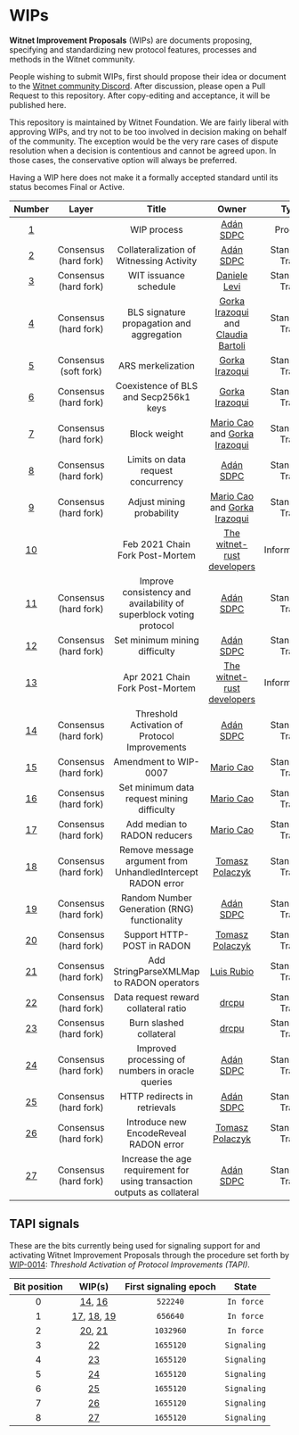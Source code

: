 # WIPs
__Witnet Improvement Proposals__ (WIPs) are documents proposing, specifying and standardizing new protocol features, processes and methods in the Witnet community.

People wishing to submit WIPs, first should propose their idea or document to the [Witnet community Discord][discord]. After discussion, please open a Pull Request to this repository. After copy-editing and acceptance, it will be published here.

This repository is maintained by Witnet Foundation. We are fairly liberal with approving WIPs, and try not to be too involved in decision making on behalf of the community. The exception would be the very rare cases of dispute resolution when a decision is contentious and cannot be agreed upon. In those cases, the conservative option will always be preferred.

Having a WIP here does not make it a formally accepted standard until its status becomes Final or Active.

| Number | Layer | Title | Owner | Type | Status |
|:------:|:-----:|:-----------:|:----------------------------:|:-------:|:--------:|
| [1](wip-0001.md) |  | WIP process | [Adán SDPC](https://github.com/aesedepece) | Process | Final |
| [2](wip-0002.md) | Consensus (hard fork) | Collateralization of Witnessing Activity | [Adán SDPC](https://github.com/aesedepece) | Standards Track | Final |
| [3](wip-0003.md) | Consensus (hard fork) | WIT issuance schedule | [Daniele Levi](https://github.com/burguesia) | Standards Track | Final |
| [4](wip-0004.md) | Consensus (hard fork) | BLS signature propagation and aggregation | [Gorka Irazoqui](https://github.com/girazoki) and [Claudia Bartoli](https://github.com/clbartoli) | Standards Track | Proposed |
| [5](wip-0005.md) | Consensus (soft fork) | ARS merkelization | [Gorka Irazoqui](https://github.com/girazoki) | Standards Track | Proposed |
| [6](wip-0006.md) | Consensus (hard fork) | Coexistence of BLS and Secp256k1 keys | [Gorka Irazoqui](https://github.com/girazoki) | Standards Track | Proposed |
| [7](wip-0007.md) | Consensus (hard fork) | Block weight | [Mario Cao](https://github.com/mariocao) and [Gorka Irazoqui](https://github.com/girazoki) | Standards Track | Final |
| [8](wip-0008.md) | Consensus (hard fork) | Limits on data request concurrency | [Adán SDPC](https://github.com/aesedepece) | Standards Track | Final |
| [9](wip-0009.md) | Consensus (hard fork) | Adjust mining probability | [Mario Cao](https://github.com/mariocao) and [Gorka Irazoqui](https://github.com/girazoki) | Standards Track | Final |
| [10](wip-0010.md) |  | Feb 2021 Chain Fork Post-Mortem | [The witnet-rust developers](https://github.com/witnet/witnet-rust/graphs/contributors) | Informational | Final |
| [11](wip-0011.md) | Consensus (hard fork) | Improve consistency and availability of superblock voting protocol | [Adán SDPC](https://github.com/aesedepece) | Standards Track | Final |
| [12](wip-0012.md) | Consensus (hard fork) | Set minimum mining difficulty  | [Adán SDPC](https://github.com/aesedepece) | Standards Track | Final |
| [13](wip-0013.md) |  | Apr 2021 Chain Fork Post-Mortem | [The witnet-rust developers](https://github.com/witnet/witnet-rust/graphs/contributors) | Informational | Final |
| [14](wip-0014.md) | Consensus (hard fork) | Threshold Activation of Protocol Improvements  | [Adán SDPC](https://github.com/aesedepece) | Standards Track | Final |
| [15](wip-0015.md) | Consensus (hard fork) | Amendment to WIP-0007  | [Mario Cao](https://github.com/mariocao) | Standards Track | Final |
| [16](wip-0016.md) | Consensus (hard fork) | Set minimum data request mining difficulty  | [Mario Cao](https://github.com/mariocao) | Standards Track | Final |
| [17](wip-0017.md) | Consensus (hard fork) | Add median to RADON reducers | [Mario Cao](https://github.com/mariocao) | Standards Track | Final |
| [18](wip-0018.md) | Consensus (hard fork) | Remove message argument from UnhandledIntercept RADON error | [Tomasz Polaczyk](https://github.com/tmpolaczyk) | Standards Track | Final |
| [19](wip-0019.md) | Consensus (hard fork) | Random Number Generation (RNG) functionality | [Adán SDPC](https://github.com/aesedepece) | Standards Track | Final |
| [20](wip-0020.md) | Consensus (hard fork) | Support HTTP-POST in RADON | [Tomasz Polaczyk](https://github.com/tmpolaczyk) | Standards Track | Final |
| [21](wip-0021.md) | Consensus (hard fork) | Add StringParseXMLMap to RADON operators | [Luis Rubio](https://github.com/lrubiorod) | Standards Track | Final |
| [22](wip-0022.md) | Consensus (hard fork) | Data request reward collateral ratio | [drcpu](https://github.com/drcpu-github) | Standards Track | Proposed |
| [23](wip-0023.md) | Consensus (hard fork) | Burn slashed collateral | [drcpu](https://github.com/drcpu-github) | Standards Track | Proposed |
| [24](wip-0024.md) | Consensus (hard fork) | Improved processing of numbers in oracle queries | [Adán SDPC](https://github.com/aesedepece) | Standards Track | Proposed |
| [25](wip-0025.md) | Consensus (hard fork) | HTTP redirects in retrievals | [Adán SDPC](https://github.com/aesedepece) | Standards Track | Proposed |
| [26](wip-0026.md) | Consensus (hard fork) | Introduce new EncodeReveal RADON error | [Tomasz Polaczyk](https://github.com/tmpolaczyk) | Standards Track | Proposed |
| [27](wip-0027.md) | Consensus (hard fork) | Increase the age requirement for using transaction outputs as collateral | [Adán SDPC](https://github.com/aesedepece) | Standards Track | Proposed |

## TAPI signals

These are the bits currently being used for signaling support for and activating Witnet Improvement Proposals through
the procedure set forth by [WIP-0014]: _Threshold Activation of Protocol Improvements (TAPI)_.

| Bit position | WIP(s)                                                  | First signaling epoch | State       |
|:------------:|:-------------------------------------------------------:|:---------------------:|:-----------:|
| 0            | [14](wip-0014.md), [16](wip-0016.md)                    | `522240`              | `In force`  |
| 1            | [17](wip-0017.md), [18](wip-0018.md), [19](wip-0019.md) | `656640`              | `In force`  |
| 2            | [20](wip-0020.md), [21](wip-0021.md)                    | `1032960`             | `In force`  |
| 3            | [22](wip-0022.md)                                       | `1655120`             | `Signaling` |
| 4            | [23](wip-0023.md)                                       | `1655120`             | `Signaling` |
| 5            | [24](wip-0024.md)                                       | `1655120`             | `Signaling` |
| 6            | [25](wip-0025.md)                                       | `1655120`             | `Signaling` |
| 7            | [26](wip-0026.md)                                       | `1655120`             | `Signaling` |
| 8            | [27](wip-0027.md)                                       | `1655120`             | `Signaling` |

[discord]: https://discord.gg/X4uurfP
[WIP-0014]: wip-0014.md
